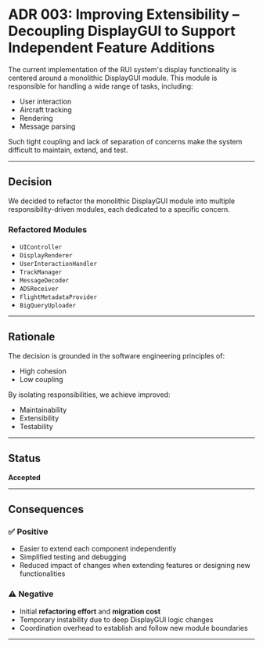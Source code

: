 # ADR 003: Improving Extensibility – Decoupling DisplayGUI to Support Independent Feature Additions

The current implementation of the RUI system's display functionality is centered around a monolithic DisplayGUI module. This module is responsible for handling a wide range of tasks, including:

- User interaction  
- Aircraft tracking  
- Rendering  
- Message parsing  

Such tight coupling and lack of separation of concerns make the system difficult to maintain, extend, and test.

---

## Decision

We decided to refactor the monolithic DisplayGUI module into multiple responsibility-driven modules, each dedicated to a specific concern.

### Refactored Modules

- `UIController`  
- `DisplayRenderer`  
- `UserInteractionHandler`  
- `TrackManager`  
- `MessageDecoder`  
- `ADSReceiver`  
- `FlightMetadataProvider`  
- `BigQueryUploader`

---

## Rationale

The decision is grounded in the software engineering principles of:

- High cohesion
- Low coupling

By isolating responsibilities, we achieve improved:

- Maintainability
- Extensibility
- Testability

---

## Status

**Accepted**

---

## Consequences

### ✅ Positive

- Easier to extend each component independently  
- Simplified testing and debugging  
- Reduced impact of changes when extending features or designing new functionalities

### ⚠️ Negative

- Initial **refactoring effort** and **migration cost**  
- Temporary instability due to deep DisplayGUI logic changes  
- Coordination overhead to establish and follow new module boundaries

---
